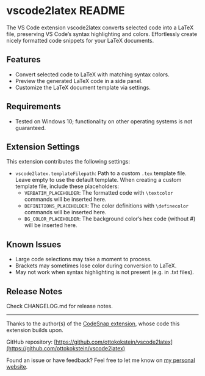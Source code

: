 # vscode2latex README

The VS Code extension vscode2latex converts selected code into a LaTeX file, preserving VS Code’s syntax highlighting and colors. Effortlessly create nicely formatted code snippets for your LaTeX documents.

## Features

- Convert selected code to LaTeX with matching syntax colors.
- Preview the generated LaTeX code in a side panel.
- Customize the LaTeX document template via settings.

## Requirements

- Tested on Windows 10; functionality on other operating systems is not guaranteed.

## Extension Settings

This extension contributes the following settings:

- `vscode2latex.templateFilepath`: Path to a custom `.tex` template file. Leave empty to use the default template. When creating a custom template file, include these placeholders:
    - `VERBATIM_PLACEHOLDER`: The formatted code with `\textcolor` commands will be inserted here.
    - `DEFINITIONS_PLACEHOLDER`: The color definitions with `\definecolor` commands will be inserted here.
    - `BG_COLOR_PLACEHOLDER`: The background color’s hex code (without #) will be inserted here.

## Known Issues

- Large code selections may take a moment to process.
- Brackets may sometimes lose color during conversion to LaTeX.
- May not work when syntax highlighting is not present (e.g. in .txt files).

## Release Notes

Check CHANGELOG.md for release notes.

---

Thanks to the author(s) of the [CodeSnap extension](https://github.com/kufii/CodeSnap), whose code this extension builds upon.

GitHub repository: [https://github.com/ottokokstein/vscode2latex](https://github.com/ottokokstein/vscode2latex)

Found an issue or have feedback? Feel free to let me know on [my personal website](https://ottokokstein.github.io).

